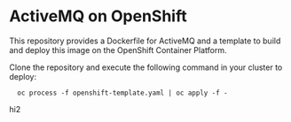 # ActiveMQ on OpenShift
This repository provides a Dockerfile for ActiveMQ and a template to build and deploy this image on the OpenShift Container Platform. 

Clone the repository and execute the following command in your cluster to deploy:
``` 
  oc process -f openshift-template.yaml | oc apply -f - 
``` 

hi2